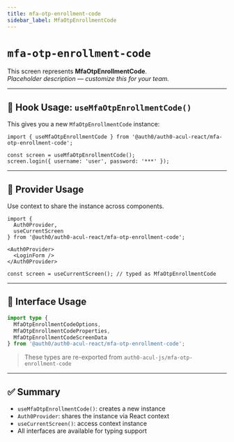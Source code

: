 ```yaml
---
title: mfa-otp-enrollment-code
sidebar_label: MfaOtpEnrollmentCode
---
```


# `mfa-otp-enrollment-code`

This screen represents **MfaOtpEnrollmentCode**.  
_Placeholder description — customize this for your team._

---

## 🔹 Hook Usage: `useMfaOtpEnrollmentCode()`

This gives you a new `MfaOtpEnrollmentCode` instance:

```tsx
import { useMfaOtpEnrollmentCode } from '@auth0/auth0-acul-react/mfa-otp-enrollment-code';

const screen = useMfaOtpEnrollmentCode();
screen.login({ username: 'user', password: '***' });
```

---

## 🔹 Provider Usage

Use context to share the instance across components.

```tsx
import {
  Auth0Provider,
  useCurrentScreen
} from '@auth0/auth0-acul-react/mfa-otp-enrollment-code';

<Auth0Provider>
  <LoginForm />
</Auth0Provider>
```

```tsx
const screen = useCurrentScreen(); // typed as MfaOtpEnrollmentCode
```

---

## 🔹 Interface Usage

```ts
import type {
  MfaOtpEnrollmentCodeOptions,
  MfaOtpEnrollmentCodeProperties,
  MfaOtpEnrollmentCodeScreenData
} from '@auth0/auth0-acul-react/mfa-otp-enrollment-code';
```

> These types are re-exported from `auth0-acul-js/mfa-otp-enrollment-code`

---

## ✅ Summary

- `useMfaOtpEnrollmentCode()`: creates a new instance
- `Auth0Provider`: shares the instance via React context
- `useCurrentScreen()`: access context instance
- All interfaces are available for typing support
